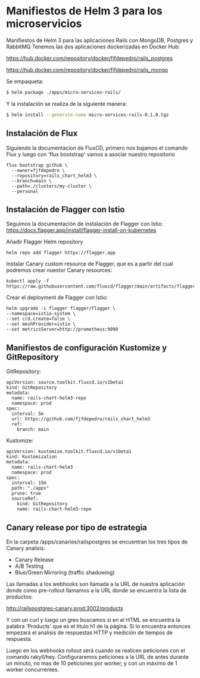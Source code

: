 # Manifiestos de Helm 3 para los microservicios

Manifiestos de Helm 3 para las aplicaciones Rails con MongoDB, Postgres y RabbitMQ
Tenemos las dos aplicaciones dockerizadas en Docker Hub:

https://hub.docker.com/repository/docker/fjfdepedro/rails_postgres

https://hub.docker.com/repository/docker/fjfdepedro/rails_mongo

Se empaqueta:
```sh
$ helm package ./apps/micro-services-rails/
```
Y la instalación se realiza de la siguiente manera:
```sh
$ helm install --generate-name micro-services-rails-0.1.0.tgz 
```

## Instalación de Flux

Siguiendo la documentacion de FluxCD, primero nos bajamos el comando Flux y luego con 'flux bootstrap' vamos a asociar nuestro repositorio

```
flux bootstrap github \
  --owner=fjfdepedro \
  --repository=rails_chart_helm3 \
  --branch=main \
  --path=./clusters/my-cluster \
  --personal
```

## Instalación de Flagger con Istio

Seguimos la documentación de instalación de Flagger con Istio: https://docs.flagger.app/install/flagger-install-on-kubernetes

Añadir Flagger Helm repository
```
helm repo add flagger https://flagger.app
```
Instalar Canary custom resource de Flagger, que es a partir del cual podremos crear nuestor Canary resources:
```
kubectl apply -f https://raw.githubusercontent.com/fluxcd/flagger/main/artifacts/flagger/crd.yaml
```
Crear el deployment de Flagger con Istio:
```
helm upgrade -i flagger flagger/flagger \
--namespace=istio-system \
--set crd.create=false \
--set meshProvider=istio \
--set metricsServer=http://prometheus:9090
```


## Manifiestos de configuración Kustomize y GitRepository

GitRepository:
```
apiVersion: source.toolkit.fluxcd.io/v1beta1
kind: GitRepository
metadata:
  name: rails-chart-helm3-repo
  namespace: prod
spec:
  interval: 5m
  url: https://github.com/fjfdepedro/rails_chart_helm3
  ref:
    branch: main
```
Kustomize:
```
apiVersion: kustomize.toolkit.fluxcd.io/v1beta1
kind: Kustomization
metadata:
  name: rails-chart-helm3
  namespace: prod
spec:
  interval: 15m
  path: "./apps"
  prune: true
  sourceRef:
    kind: GitRepository
    name: rails-chart-helm3-repo
```

## Canary release por tipo de estrategia

En la carpeta /apps/canaries/railspostgres se encuentran los tres tipos de Canary analisis:

- Canary Release
- A/B Testing
- Blue/Green Mirroring (traffic shadowing)

Las llamadas a los webhooks son llamada a la URL de nuestra aplicación donde como pre-rollout llamamos a la URL donde se encuentra la lista de productos:

http://railspostgres-canary.prod:3002/products

Y con un curl y luego un greo buscamos si en el HTML se encuentra la palabra 'Products' que es el titulo h1 de la página. Si lo encuentra entonces empezará el analisis de respuestas HTTP y medición de tiempos de respuesta.

Luego en los webhooks rollout será cuando se realicen peticiones con el comando rakyll/hey. Configuraremos peticiones a la URL de antes durante un minuto, no mas de 10 peticiones por worker, y con un máximo de 1 worker concurrentes.
